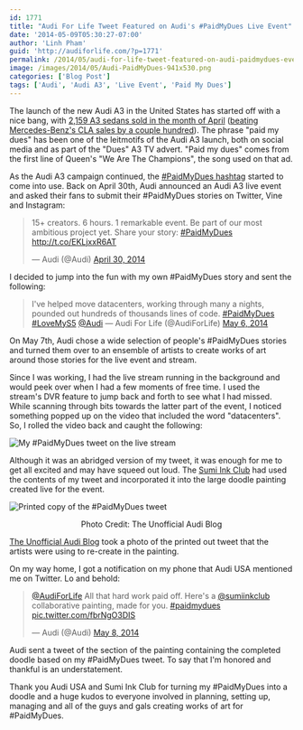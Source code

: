 ```yaml
---
id: 1771
title: "Audi For Life Tweet Featured on Audi's #PaidMyDues Live Event"
date: '2014-05-09T05:30:27-07:00'
author: 'Linh Pham'
guid: 'http://audiforlife.com/?p=1771'
permalink: /2014/05/audi-for-life-tweet-featured-on-audi-paidmydues-event/
image: /images/2014/05/Audi-PaidMyDues-941x530.png
categories: ['Blog Post']
tags: ['Audi', 'Audi A3', 'Live Event', 'Paid My Dues']
---
```


The launch of the new Audi A3 in the United States has started off with a nice bang, with [2,159 A3 sedans sold in the month of April](http://audiusanews.com/pressrelease/3735/1/audi-achieves-best-april-sales-company-history-second) ([beating Mercedes-Benz's CLA sales by a couple hundred](http://www.bloomberg.com/news/2014-05-01/audi-s-sub-30-000-a3-sedan-paces-brand-s-record-april-sales.html)). The phrase "paid my dues" has been one of the leitmotifs of the Audi A3 launch, both on social media and as part of the "Dues" A3 TV advert. "Paid my dues" comes from the first line of Queen's "We Are The Champions", the song used on that ad.

As the Audi A3 campaign continued, the [#PaidMyDues hashtag](https://tagboard.com/paidmydues) started to come into use. Back on April 30th, Audi announced an Audi A3 live event and asked their fans to submit their #PaidMyDues stories on Twitter, Vine and Instagram:

> 15+ creators. 6 hours. 1 remarkable event. Be part of our most ambitious project yet. Share your story: [#PaidMyDues](https://twitter.com/search?q=%23PaidMyDues&src=hash) <http://t.co/EKLjxxR6AT>
>
> — Audi (@Audi) [April 30, 2014](https://twitter.com/Audi/statuses/461580607953592321)

I decided to jump into the fun with my own #PaidMyDues story and sent the following:

> I've helped move datacenters, working through many a nights, pounded out hundreds of thousands lines of code. [#PaidMyDues](https://twitter.com/search?q=%23PaidMyDues&src=hash) [#LoveMyS5](https://twitter.com/search?q=%23LoveMyS5&src=hash) [@Audi](https://twitter.com/Audi)
> — Audi For Life (@AudiForLife) [May 6, 2014](https://twitter.com/AudiForLife/statuses/463751335741894656)

On May 7th, Audi chose a wide selection of people's #PaidMyDues stories and turned them over to an ensemble of artists to create works of art around those stories for the live event and stream.

Since I was working, I had the live stream running in the background and would peek over when I had a few moments of free time. I used the stream's DVR feature to jump back and forth to see what I had missed. While scanning through bits towards the latter part of the event, I noticed something popped up on the video that included the word "datacenters". So, I rolled the video back and caught the following:

![My #PaidMyDues tweet on the live stream](/images/2014/05/Audi-PaidMyDues.png)

Although it was an abridged version of my tweet, it was enough for me to get all excited and may have squeed out loud. The [Sumi Ink Club](https://twitter.com/sumiinkclub) had used the contents of my tweet and incorporated it into the large doodle painting created live for the event.

![Printed copy of the #PaidMyDues tweet](/images/2014/05/Audi-PaidMyDues-Tweet-at-Live-Event-Unofficial-Audi-Blog.jpg)
<center>Photo Credit: The Unofficial Audi Blog</center>

[The Unofficial Audi Blog](http://www.audiblog.info/) took a photo of the printed out tweet that the artists were using to re-create in the painting.

On my way home, I got a notification on my phone that Audi USA mentioned me on Twitter. Lo and behold:

> [@AudiForLife](https://twitter.com/AudiForLife) All that hard work paid off. Here's a [@sumiinkclub](https://twitter.com/sumiinkclub) collaborative painting, made for you. [#paidmydues](https://twitter.com/search?q=%23paidmydues&src=hash) [pic.twitter.com/fbrNgO3DIS](http://t.co/fbrNgO3DIS)
>
> — Audi (@Audi) [May 8, 2014](https://twitter.com/Audi/statuses/464198324585635840)

Audi sent a tweet of the section of the painting containing the completed doodle based on my #PaidMyDues tweet. To say that I'm honored and thankful is an understatement.

Thank you Audi USA and Sumi Ink Club for turning my #PaidMyDues into a doodle and a huge kudos to everyone involved in planning, setting up, managing and all of the guys and gals creating works of art for #PaidMyDues.
